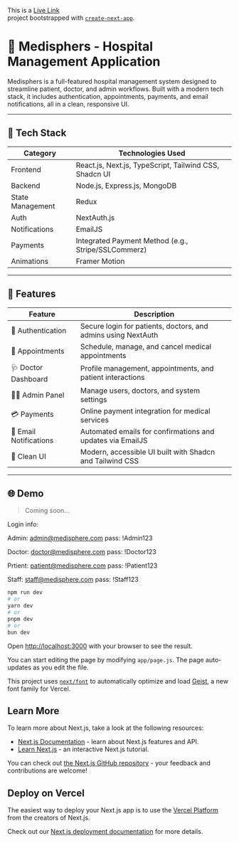 This is a [Live Link](https://medisphers.vercel.app)<br> project bootstrapped with [`create-next-app`](https://github.com/vercel/next.js/tree/canary/packages/create-next-app).
# 🏥 Medisphers - Hospital Management Application

Medisphers is a full-featured hospital management system designed to streamline patient, doctor, and admin workflows. Built with a modern tech stack, it includes authentication, appointments, payments, and email notifications, all in a clean, responsive UI.

---

## 🧰 Tech Stack

| Category          | Technologies Used                                       |
|------------------|----------------------------------------------------------|
| Frontend         | React.js, Next.js, TypeScript, Tailwind CSS, Shadcn UI   |
| Backend          | Node.js, Express.js, MongoDB                             |
| State Management | Redux                                                    |
| Auth             | NextAuth.js                                              |
| Notifications    | EmailJS                                                  |
| Payments         | Integrated Payment Method (e.g., Stripe/SSLCommerz)      |
| Animations       | Framer Motion                                            |

---

## 🚀 Features

| Feature                     | Description                                                  |
|----------------------------|--------------------------------------------------------------|
| 🔐 Authentication          | Secure login for patients, doctors, and admins using NextAuth |
| 📅 Appointments            | Schedule, manage, and cancel medical appointments            |
| 🩺 Doctor Dashboard        | Profile management, appointments, and patient interactions    |
| 🧑‍💼 Admin Panel           | Manage users, doctors, and system settings                    |
| 💳 Payments                | Online payment integration for medical services              |
| 📧 Email Notifications     | Automated emails for confirmations and updates via EmailJS   |
| 🎨 Clean UI                | Modern, accessible UI built with Shadcn and Tailwind CSS      |

---

## 🌐 Demo

> Coming soon...

Login info:<br/>

Admin: admin@medisphere.com
pass: !Admin123 

Doctor: doctor@medisphere.com
pass: !Doctor123


Prtient: patient@medisphere.com
pass: !Patient123

Staff: staff@medisphere.com
pass: !Staff123
```bash
npm run dev
# or
yarn dev
# or
pnpm dev
# or
bun dev
```

Open [http://localhost:3000](http://localhost:3000) with your browser to see the result.

You can start editing the page by modifying `app/page.js`. The page auto-updates as you edit the file.

This project uses [`next/font`](https://nextjs.org/docs/app/building-your-application/optimizing/fonts) to automatically optimize and load [Geist](https://vercel.com/font), a new font family for Vercel.

## Learn More

To learn more about Next.js, take a look at the following resources:

- [Next.js Documentation](https://nextjs.org/docs) - learn about Next.js features and API.
- [Learn Next.js](https://nextjs.org/learn) - an interactive Next.js tutorial.

You can check out [the Next.js GitHub repository](https://github.com/vercel/next.js) - your feedback and contributions are welcome!

## Deploy on Vercel

The easiest way to deploy your Next.js app is to use the [Vercel Platform](https://vercel.com/new?utm_medium=default-template&filter=next.js&utm_source=create-next-app&utm_campaign=create-next-app-readme) from the creators of Next.js.

Check out our [Next.js deployment documentation](https://nextjs.org/docs/app/building-your-application/deploying) for more details.

